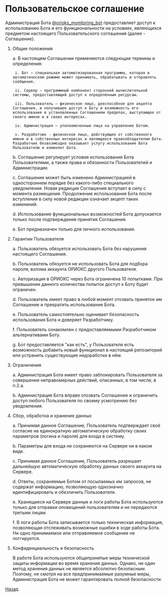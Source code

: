 # Пользовательское соглашение

Администрация Бота [@orioks_monitoring_bot](https://t.me/orioks_monitoring_bot) предоставляет доступ к использованию Бота и его функциональности на условиях, являющихся предметом настоящего Пользовательского соглашения (далее - Соглашение).

1. Общие положения

	a. В настоящем Соглашении применяются следующие термины и определения:
	
		i. Бот – специальная автоматизированная программа, которая в автоматическом режиме может принимать, обрабатывать и отправлять сообщения.

		ii. Сервер – программный компонент сторонней вычислительной системы, предоставляющий доступ к определённым ресурсам.

		iii. Пользователь – физическое лицо, дееспособное для акцепта Соглашения, и получившее доступ к Боту и возможность его использования в установленных Соглашением пределах, выступающее от своего имени и в своих интересах.

		iv. Администрация – уполномоченные лица на управление Ботом.

		v. Разработчик - физическое лицо, действующее от собственного имени и в собственных интересах и являющееся правообладателем Бота. Разработчик безвозмездно оказывает услугу использования Бота Пользователю и изменяет Бота.

	b. Соглашение регулирует условия использования Бота Пользователями, а также права и обязанности Пользователей и Администрации.

	с. Соглашение может быть изменено Администрацией в одностороннем порядке без какого-либо специального уведомления. Новая редакция Соглашения вступает в силу с момента размещения. Продолжение использования Бота после вступления в силу новой редакции означает акцепт таких изменений.

	d. Использование функциональных возможностей Бота допускается только после подтверждения принятия Соглашения.

	e. Бот предназначен только для личного использования.

2. Гарантии Пользователя

	a. Пользователь обязуется использовать Бота без нарушения настоящего Соглашения.
	
	b. Пользователь обязуется не использовать Бота для подбора пароля, взлома аккаунта ОРИОКС другого Пользователя.

	c. Авторизация в ОРИОКС через Бота ограничена 10 попытками. При превышении данного количества попыток доступ к Боту будет ограничен.

	d. Пользователь имеет право в любой момент отозвать принятое им Соглашение и прекратить использование Бота. 

	e. Пользователь самостоятельно оценивает безопасность использования Бота и доверяет Разработчику.

	f. Пользователь ознакомлен с предоставляемыми Разработчиком альтернативами Боту.
	
	g. Бот предоставляется "как есть", у Пользователя есть возможность добавить новый функционал в настоящий репозиторий или устранить существующие недоработки в нём.
	
3. Ограничения

	a. Администрация Бота имеет право заблокировать Пользователя за совершение неправомерных действий, описанных, в том числе, в п.2.a.
	
	b. Администрация Бота вправе отозвать Соглашение и ограничить доступ любого Пользователя по своему усмотрению без уведомления.

4. Сбор, обработка и хранение данных

	a. Принимая данное Соглашение, Пользователь подтверждает своё согласие на единократную автоматическую обработку своих параметров (логина и пароля) для входа в систему.

	b. Параметры для входа не сохраняются на Сервере ни в каком виде.

	c. Принимая данное Соглашение, Пользователь разрешает дальнейшую автоматическую обработку данных своего аккаунта на Сервере.
	
	d. Ответы, сохраняемые Ботом от посылаемых им запросов, не содержат информацию, позволяющую однозначно идентифицировать и обезличить Пользователя.

	e. Хранящиеся на Сервере данные и логи работы Бота используются только для отправки оповещений пользователям и не передаются третьим лицам.

	f. В логи работы Бота записывается только техническая информация, позволяющая отслеживать возможные ошибки в ходе работы Бота. Ни одно принимаемое или отправляемое сообщение не логгируется.


5. Конфиденциальность и безопасность

	В работе Бота используются общепринятые меры технической защиты информации во время хранения данных. Однако, ни один метод хранения данных не является абсолютно безопасным. Поэтому, не смотря на все предпринимаемые разумные меры, Администрация Бота не может гарантировать полной безопасности.

[Назад](./)
